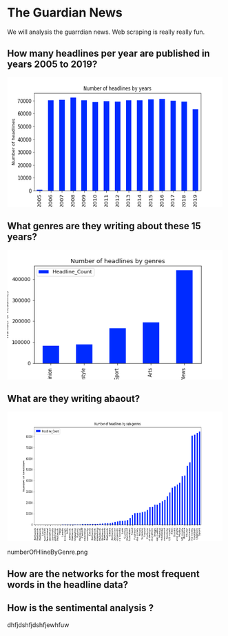 # The Guardian News

We will analysis the guarrdian news. Web scraping is really really fun. 

## How many headlines per year are published in years 2005 to 2019?

<img src="numberOfHlineperYear.png" width="500" height="300" />

## What genres are they writing about these 15 years?

<img src="numberOfHlineByGenre.png" width="500" height="300" />

## What are they writing abaout?
<img src="data_subgenre.png" width="500" height="300" />

numberOfHlineByGenre.png

## How are the networks for the most frequent words in the headline data?


## How is the sentimental analysis ?


dhfjdshfjdshfjewhfuw


